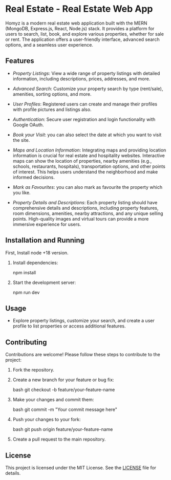 # Real Estate - Real Estate Web App

Homyz is a modern real estate web application built with the MERN (MongoDB, Express.js, React, Node.js) stack. It provides a platform for users to search, list, book, and explore various properties, whether for sale or rent. The application offers a user-friendly interface, advanced search options, and a seamless user experience.

## Features

- _Property Listings_: View a wide range of property listings with detailed information, including descriptions, prices, addresses, and more.

- _Advanced Search_: Customize your property search by type (rent/sale), amenities, sorting options, and more.

- _User Profiles_: Registered users can create and manage their profiles with profile pictures and listings also.

- _Authentication_: Secure user registration and login functionality with Google OAuth.

- _Book your Visit_: you can also select the date at which you want to visit the site.

- _Maps and Location Information_: Integrating maps and providing location information is crucial for real estate and hospitality websites. Interactive maps can show the location of properties, nearby amenities (e.g., schools, restaurants, hospitals), transportation options, and other points of interest. This helps users understand the neighborhood and make informed decisions.

- _Mark as Favourites_: you can also mark as favourite the property which you like.

- _Property Details and Descriptions_: Each property listing should have comprehensive details and descriptions, including property features, room dimensions, amenities, nearby attractions, and any unique selling points. High-quality images and virtual tours can provide a more immersive experience for users.

## Installation and Running

First, Install node +18 version.

1. Install dependencies:

   npm install

2. Start the development server:

   npm run dev

## Usage

- Explore property listings, customize your search, and create a user profile to list properties or access additional features.

## Contributing

Contributions are welcome! Please follow these steps to contribute to the project:

1. Fork the repository.
2. Create a new branch for your feature or bug fix:

   bash
   git checkout -b feature/your-feature-name

3. Make your changes and commit them:

   bash
   git commit -m "Your commit message here"

4. Push your changes to your fork:

   bash
   git push origin feature/your-feature-name

5. Create a pull request to the main repository.

## License

This project is licensed under the MIT License. See the [LICENSE](./LICENSE) file for details.
